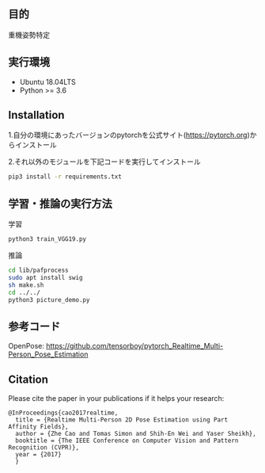 ## 目的
重機姿勢特定

## 実行環境
* Ubuntu 18.04LTS
* Python >= 3.6

## Installation
1.自分の環境にあったバージョンのpytorchを公式サイト(https://pytorch.org)からインストール　　

2.それ以外のモジュールを下記コードを実行してインストール
```bash
pip3 install -r requirements.txt
```

## 学習・推論の実行方法
学習
```bash
python3 train_VGG19.py
```
推論
```bash
cd lib/pafprocess
sudo apt install swig
sh make.sh
cd ../../
python3 picture_demo.py
```

## 参考コード
OpenPose:
https://github.com/tensorboy/pytorch_Realtime_Multi-Person_Pose_Estimation

## Citation
Please cite the paper in your publications if it helps your research: 

    @InProceedings{cao2017realtime,
      title = {Realtime Multi-Person 2D Pose Estimation using Part Affinity Fields},
      author = {Zhe Cao and Tomas Simon and Shih-En Wei and Yaser Sheikh},
      booktitle = {The IEEE Conference on Computer Vision and Pattern Recognition (CVPR)},
      year = {2017}
      }
